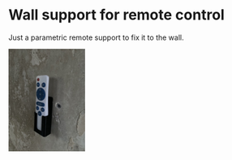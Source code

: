 # Wall support for remote control

Just a parametric remote support to fix it to the wall.

<img src="./../media/20_remote_support.jpg" width=30%;/>